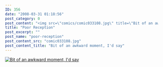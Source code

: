 ```yaml
---
ID: 356
date: "2008-03-31 01:18:56"
post_category: 0
post_content: "<img src=\"comics/comic033108.jpg\" title=\"Bit of an awkward moment, I'd say\" />"
title: "Poor Reception"
post_excerpt: ""
post_name: "poor-reception"
post_content_src: "comic033108.jpg"
post_content_title: "Bit of an awkward moment, I'd say"
---
```



[![Bit of an awkward moment, I'd say](/comics-hi-res/comic033108.jpg)](/comics-hi-res/comic033108.jpg)
